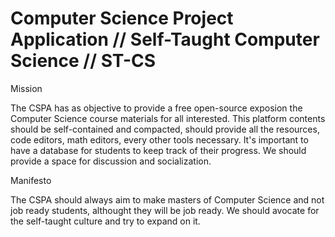 # Computer Science Project Application // Self-Taught Computer Science // ST-CS

Mission

The CSPA has as objective to provide a free open-source exposion the Computer Science course materials for all interested.
This platform contents should be self-contained and compacted, should provide all the resources, code editors, math editors, every other tools necessary.
It's important to have a database for students to keep track of their progress.
We should provide a space for discussion and socialization. 


Manifesto

The CSPA should always aim to make masters of Computer Science and not job ready students, althought they will be job ready.
We should avocate for the self-taught culture and try to expand on it. 
